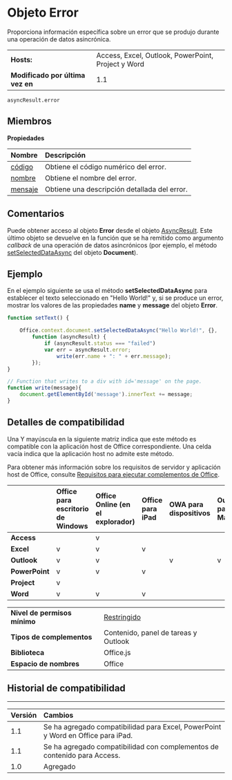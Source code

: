 
# Objeto Error
Proporciona información específica sobre un error que se produjo durante una operación de datos asincrónica.

|||
|:-----|:-----|
|**Hosts:**|Access, Excel, Outlook, PowerPoint, Project y Word|
|**Modificado por última vez en**|1.1|

```
asyncResult.error
```


## Miembros


**Propiedades**


|**Nombre**|**Descripción**|
|:-----|:-----|
|[código](../../reference/shared/error.code.md)|Obtiene el código numérico del error.|
|[nombre](../../reference/shared/error.name.md)|Obtiene el nombre del error.|
|[mensaje](../../reference/shared/error.message.md)|Obtiene una descripción detallada del error.|

## Comentarios

Puede obtener acceso al objeto **Error** desde el objeto [AsyncResult](../../reference/shared/asyncresult.md). Este último objeto se devuelve en la función que se ha remitido como argumento _callback_ de una operación de datos asincrónicos (por ejemplo, el método [setSelectedDataAsync](../../reference/shared/document.setselecteddataasync.md) del objeto **Document**).


## Ejemplo

En el ejemplo siguiente se usa el método **setSelectedDataAsync** para establecer el texto seleccionado en "Hello World!" y, si se produce un error, mostrar los valores de las propiedades **name** y **message** del objeto **Error**.


```js
function setText() {

    Office.context.document.setSelectedDataAsync("Hello World!", {},
        function (asyncResult) {
            if (asyncResult.status === "failed")
            var err = asyncResult.error; 
                write(err.name + ": " + err.message);
        });
}

// Function that writes to a div with id='message' on the page.
function write(message){
    document.getElementById('message').innerText += message; 
}
```




## Detalles de compatibilidad


Una Y mayúscula en la siguiente matriz indica que este método es compatible con la aplicación host de Office correspondiente. Una celda vacía indica que la aplicación host no admite este método.

Para obtener más información sobre los requisitos de servidor y aplicación host de Office, consulte [Requisitos para ejecutar complementos de Office](../../docs/overview/requirements-for-running-office-add-ins.md).

||**Office para escritorio de Windows**|**Office Online (en el explorador)**|**Office para iPad**|**OWA para dispositivos**|**Outlook para Mac**|
|:-----|:-----|:-----|:-----|:-----|:-----|
|**Access**||v||||
|**Excel**|v|v|v|||
|**Outlook**|v|v||v|v|
|**PowerPoint**|v|v|v|||
|**Project**|v|||||
|**Word**|v|v|v|||

|||
|:-----|:-----|
|**Nivel de permisos mínimo**|[Restringido](../../docs/develop/requesting-permissions-for-api-use-in-content-and-task-pane-add-ins.md)|
|**Tipos de complementos**|Contenido, panel de tareas y Outlook|
|**Biblioteca**|Office.js|
|**Espacio de nombres**|Office|

## Historial de compatibilidad



****


|**Versión**|**Cambios**|
|:-----|:-----|
|1.1|Se ha agregado compatibilidad para Excel, PowerPoint y Word en Office para iPad.|
|1.1|Se ha agregado compatibilidad con complementos de contenido para Access.|
|1.0|Agregado|
